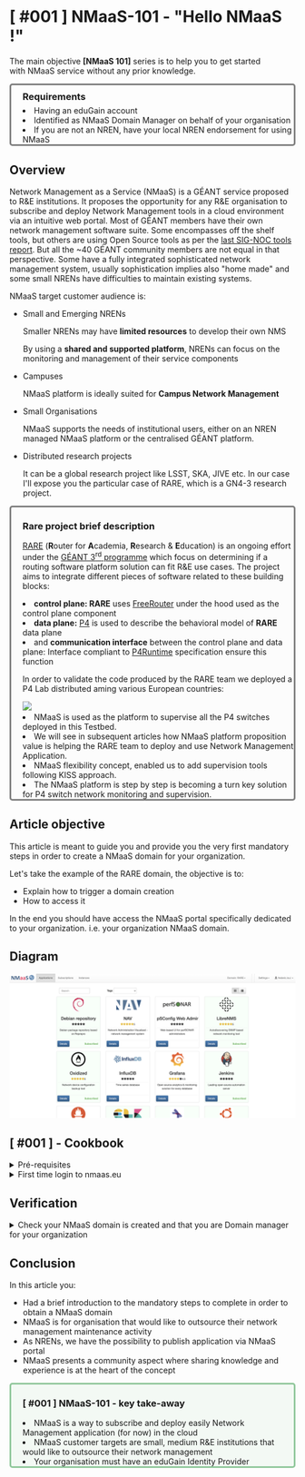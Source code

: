 # [ #001 ] NMaaS-101 - "Hello NMaaS !"

The main objective **[NMaaS 101]** series is to help you to get started with NMaaS service without any prior knowledge.

<div style="border: 3px solid gray; border-radius: 5px; padding-left: 20px;">

<h3 style="margin: 0.6em 0 0.4em;">Requirements</h3>
<li>Having an eduGain account</li> 
<li> Identified as NMaaS Domain Manager on behalf of your organisation</li>
<li> If you are not an NREN, have your local NREN endorsement for using NMaaS</li>

</div>

## Overview

Network Management as a Service (NMaaS) is a GÉANT service proposed to R&E institutions. It proposes the opportunity for any R&E organisation to subscribe and deploy Network Management tools in a cloud environment via an intuitive web portal. Most of GÉANT members have their own network management software suite. Some encompasses off the shelf tools, but others are using Open Source tools as per the [last SIG-NOC tools report](https://wiki.geant.org/display/SIGNOC/SIG-NOC+Tools+Survey+2019). But all the ~40 GÉANT community members are not equal in that perspective. Some have a fully integrated sophisticated network management system, usually sophistication implies also "home made" and some small NRENs have difficulties to maintain existing systems.

NMaaS target customer audience is:

- Small and Emerging NRENs

  Smaller NRENs may have **limited resources** to develop their own NMS

  By using a **shared and supported platform**, NRENs can focus on the monitoring and management of their service components

- Campuses

  NMaaS platform is ideally suited for **Campus Network Management**

- Small Organisations

  NMaaS supports the needs of institutional users, either on an NREN managed NMaaS platform or the centralised GÉANT platform.

- Distributed research projects

  It can be a global research project like LSST, SKA, JIVE etc. In our case I'll expose you the particular case of RARE, which is a GN4-3 research project.


<div style="border: 3px solid gray; border-radius: 5px; padding-left: 20px; background-color: #fcfcfc;">

<h3> Rare project brief description </h3>

<a href="https://wiki.geant.org/display/RARE">RARE</a> (<b>R</b>outer for <b>A</b>cademia, <b>R</b>esearch & <b>E</b>ducation) is an ongoing effort under the <a href="https://www.geant.org/Projects/GEANT_Project_GN4-3">GÉANT 3<sup>rd</sup> programme</a> which focus on determining if a routing software platform solution can fit R&E use cases. The project aims to integrate different pieces of software related to these building blocks:

<li> <b>control plane: RARE</b> uses <a href="http://freerouter.nop.hu/">FreeRouter</a> under the hood used as the control plane component </li>
<li> <b>data plane:</b> <a href="https://p4.org/">P4</a> is used to describe the behavioral model of <b>RARE</b> data plane </li>
<li> and <b>communication interface</b> between the control plane and data plane: Interface compliant to <a href="https://github.com/p4lang/p4runtime"> P4Runtime</a> specification ensure this function </li>

In order to validate the code produced by the RARE team we deployed a P4 Lab distributed aming various European countries:

<img src="../img/blog-nmaas-101-1-1.png" width="550">
 
<li> NMaaS is used as the platform to supervise all the P4 switches deployed in this Testbed.</li>
<li> We will see in subsequent articles how NMaaS platform proposition value is helping the RARE team to deploy and use Network Management Application.</li>
<li> NMaaS flexibility concept, enabled us to add supervision tools following KISS approach. </li>
<li> The NMaaS platform is step by step is becoming a turn key solution for P4 switch network monitoring and supervision.</li>

</div>


## Article objective

This article is meant to guide you and provide you the very first mandatory steps in order to create a NMaaS domain for your organization.

Let's take the example of the RARE domain, the objective is to:

- Explain how to trigger a domain creation
- How to access it

In the end you should have access the NMaaS portal specifically dedicated to your organization. i.e. your organization NMaaS domain.

## Diagram

![Diagram](img/blog-nmaas-101-1-2.png)


## [ #001 ] - Cookbook
<details>
<summary>Pré-requisites</summary>

<li> eduGain R&E IDP </li>
  
<div style="margin-left: 20px">
Your organization should be part of the eduGain R&E federated Identity provider.
</div>
<li>Designated as NMaaS domain manager internally by your organisation</li>
<div style="margin-left: 20px">
  Usually, this is CIO role, but at least you should have been granted the privileges to deploy applications on behalf of your institution.
</div>

</details>

<details>
<summary>First time login to nmaas.eu</summary>
<p style="margin-top: 15px">
<li> Via your favorite browser, go to nmaas.eu, you should be granted by a welcome page:</li>

<img src="../img/blog-nmaas-101-1-3.png" width="550">
<p style="margin-top: 15px">
<li> Click on "Login / Register" button and then "Federated login" </li>

<img src="../img/blog-nmaas-101-1-4.png" width="550">
<p style="margin-top: 15px">
<li> You should be now familiar with eduGain authentication system</li>

<img src="../img/blog-nmaas-101-1-5.png" width="550">
<p style="margin-top: 15px">
<li> You should be now familiar with national eduGain authentication system</li>

<img src="../img/blog-nmaas-101-1-6.png" width="550">
<p style="margin-top: 15px">
<li> During first login you are asked to submit additional account information and login again</li>

<img src="../img/blog-nmaas-101-1-7.png" width="550">
<p style="margin-top: 15px">
<li> At this point you should now have access to NMaaS portal but with no domain</li>

<img src="../img/blog-nmaas-101-1-8.png" width="550">
<p style="margin-top: 15px">
<li> At that precise point your connection attempt is logged by the NMaaS team and your email contact associated to your eduGain account</li>
<li> The final step is to send a mail to <a href="mailto:nmaas@lists.geant.org">nmaas@lists.geant.org</a> </li>

<p style="margin-top: 15px">
This mail should briefly present your organisation, eventually your project, mention the domain name (like RARE in my case) and have the endorsement of your local NREN.
<p style="margin-top: 15px">
With these information the NMaaS team should be able to:
<p style="margin-top: 15px">
<li> create the NMaaS domain you specified in your request </li>
<li> associate your eduGain account as Domain manager for your organisation </li>

</details>

## Verification

<details>
<summary>Check your NMaaS domain is created and that you are Domain manager for your organization</summary>

<img src="../img/blog-nmaas-101-1-9.png" width="550">

<p style="margin-top: 15px">
Congratulations! Your organisation has now a NMaaS domain and you are Domain manager for your organisation !
</p>
</details>




## Conclusion

In this article you:

- Had a brief introduction to the mandatory steps to complete in order to obtain a NMaaS domain
- NMaaS is for organisation that would like to outsource their network management maintenance activity
- As NRENs, we have the possibility to publish application via NMaaS portal
- NMaaS presents a community aspect where sharing knowledge and experience is at the heart of the concept

<div style="border: 3px solid #91c89c; border-radius: 5px; padding-left: 20px; background-color: #f3f9f4">

<h3> [ #001 ] NMaaS-101 - key take-away </h3>

<li> NMaaS is a way to subscribe and deploy easily Network Management application (for now) in the cloud
<li> NMaaS customer targets are small, medium R&E institutions that would like to outsource their network management</li> 
<li> Your organisation must have an eduGain Identity Provider</li> 
</div>

